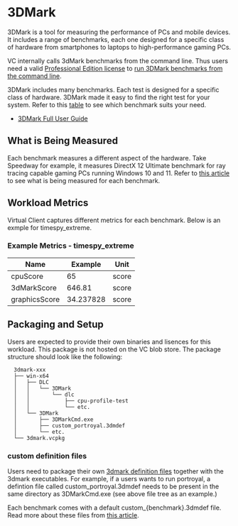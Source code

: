 # 3DMark
3DMark is a tool for measuring the performance of PCs and mobile devices. It includes a range of benchmarks, each one designed for a specific class of hardware from smartphones to laptops to high-performance gaming PCs.

VC internally calls 3dMark benchmarks from the command line. Thus users need a valid [Professional Edition license](https://support.benchmarks.ul.com/en/support/solutions/articles/44002132667) to [run 3DMark benchmarks from the command line](https://support.benchmarks.ul.com/en/support/solutions/folders/44001218219).

3DMark includes many benchmarks. Each test is designed for a specific class of hardware. 3DMark made it easy to find the right test for your system. Refer to this [table](https://support.benchmarks.ul.com/support/solutions/articles/44002132650-which-3dmark-benchmark-should-i-use-) to see which benchmark suits your need.

* [3DMark Full User Guide](https://support.benchmarks.ul.com/support/solutions/articles/44002146295-3dmark-user-guide)

## What is Being Measured 
Each benchmark measures a different aspect of the hardware. Take Speedway for example, it measures DirectX 12 Ultimate benchmark for ray tracing capable gaming PCs running Windows 10 and 11. Refer to [this article](https://support.benchmarks.ul.com/support/solutions/articles/44002378655-overview-of-3dmark-speed-way-benchmark) to see what is being measured for each benchmark.

## Workload Metrics
Virtual Client captures different metrics for each benchmark. Below is an exmple for timespy_extreme.

### Example Metrics - timespy_extreme
| Name                     | Example            | Unit               |
|--------------------------|--------------------|--------------------|
| cpuScore	               | 65	                | score              |
| 3dMarkScore	           | 646.81	            | score              |
| graphicsScore	           | 34.237828	        | score              |


## Packaging and Setup
Users are expected to provide their own binaries and lisences for this workload. This package is not hosted on the VC blob store. The package structure should look like the following:
  ``` treeview
    3dmark-xxx
    ├── win-x64
    │   ├── DLC
    │   │   └── 3DMark
    │   │       └── dlc
    │   │           ├── cpu-profile-test
    │   │           └── etc.
    │   └── 3DMark
    │       ├── 3DMarkCmd.exe
    │       ├── custom_portroyal.3dmdef
    │       └── etc.
    └── 3dmark.vcpkg
  ```

  ### custom definition files
  Users need to package their own [3dmark definition files](https://support.benchmarks.ul.com/support/solutions/articles/44002145445-3dmark-xml-definition-files) together with the 3dmark executables. For example, if a users wants to run portroyal, a defintion file called custom_portroyal.3dmdef needs to be present in the same directory as 3DMarkCmd.exe (see above file tree as an example.)
  
  Each benchmark comes with a default custom_{benchmark}.3dmdef file. Read more about these files from [this article](https://support.benchmarks.ul.com/support/solutions/articles/44002145445-3dmark-xml-definition-files). 


